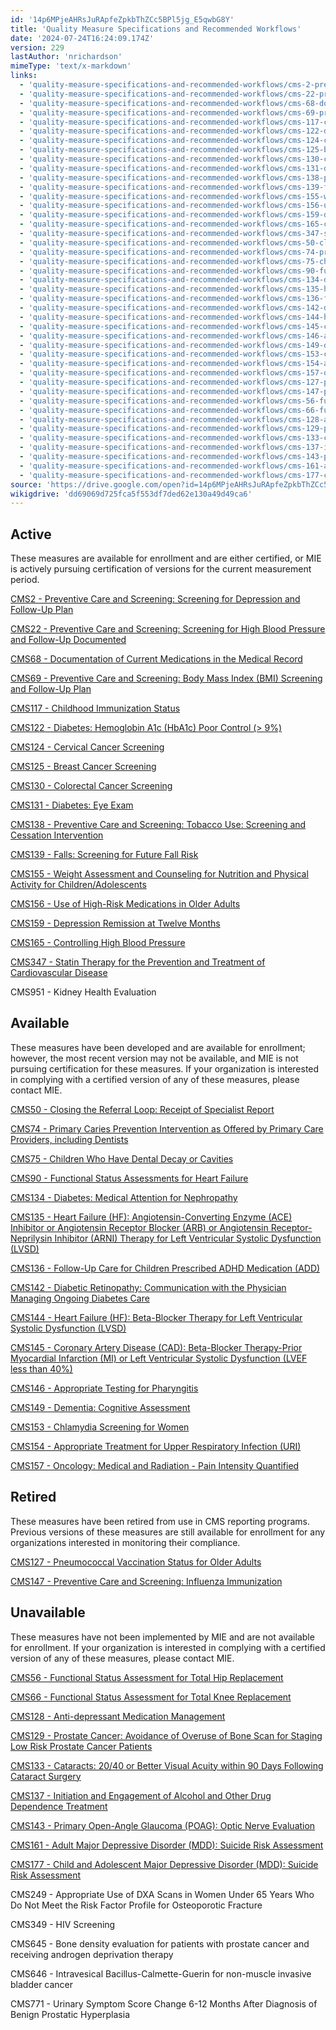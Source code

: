 ```yaml
---
id: '14p6MPjeAHRsJuRApfeZpkbThZCc5BPl5jg_E5qwbG8Y'
title: 'Quality Measure Specifications and Recommended Workflows'
date: '2024-07-24T16:24:09.174Z'
version: 229
lastAuthor: 'nrichardson'
mimeType: 'text/x-markdown'
links:
  - 'quality-measure-specifications-and-recommended-workflows/cms-2-preventive-care-and-screening-screening-for-depression-and-follow-up-plan-workflow.md'
  - 'quality-measure-specifications-and-recommended-workflows/cms-22-preventive-care-and-screening-screening-for-high-blood-pressure-and-follow-up-documented.md'
  - 'quality-measure-specifications-and-recommended-workflows/cms-68-documentation-of-current-medications-in-the-medical-record.md'
  - 'quality-measure-specifications-and-recommended-workflows/cms-69-preventive-care-and-screening-body-mass-index-bmi-screening-and-follow-up-plan.md'
  - 'quality-measure-specifications-and-recommended-workflows/cms-117-childhood-immunization-status.md'
  - 'quality-measure-specifications-and-recommended-workflows/cms-122-diabetes-hemoglobin-a1c-hba1c-poor-control-greater9.md'
  - 'quality-measure-specifications-and-recommended-workflows/cms-124-cervical-cancer-screening.md'
  - 'quality-measure-specifications-and-recommended-workflows/cms-125-breast-cancer-screening.md'
  - 'quality-measure-specifications-and-recommended-workflows/cms-130-colorectal-cancer-screening.md'
  - 'quality-measure-specifications-and-recommended-workflows/cms-131-diabetes-eye-exam.md'
  - 'quality-measure-specifications-and-recommended-workflows/cms-138-preventive-care-and-screening-tobacco-use-screening-and-cessation-intervention.md'
  - 'quality-measure-specifications-and-recommended-workflows/cms-139-falls-screening-for-future-fall-risk.md'
  - 'quality-measure-specifications-and-recommended-workflows/cms-155-weight-assessment-and-counseling-for-nutrition-and-physical-activity-for-children-and-adolescents.md'
  - 'quality-measure-specifications-and-recommended-workflows/cms-156-use-of-high-risk-medications-in-the-elderly.md'
  - 'quality-measure-specifications-and-recommended-workflows/cms-159-depression-remission-at-twelve-months.md'
  - 'quality-measure-specifications-and-recommended-workflows/cms-165-controlling-high-blood-pressure.md'
  - 'quality-measure-specifications-and-recommended-workflows/cms-347-statin-therapy-for-the-prevention-and-treatment-of-cardiovascular-disease.md'
  - 'quality-measure-specifications-and-recommended-workflows/cms-50-closing-the-referral-loop-receipt-of-specialist-report.md'
  - 'quality-measure-specifications-and-recommended-workflows/cms-74-primary-caries-prevention-intervention-as-offered-by-primary-care-providers-including-dentists.md'
  - 'quality-measure-specifications-and-recommended-workflows/cms-75-children-who-have-dental-decay-or-cavities.md'
  - 'quality-measure-specifications-and-recommended-workflows/cms-90-functional-status-assessments-for-congestive-heart-failure.md'
  - 'quality-measure-specifications-and-recommended-workflows/cms-134-diabetes-medical-attention-for-nephropathy.md'
  - 'quality-measure-specifications-and-recommended-workflows/cms-135-heart-failure-hf-angiotensin-converting-enzyme-ace-inhibitor-or-angiotensin-receptor-blocker-arb-therapy-for-left-ventricular-systolic-dysfunction-lvsd.md'
  - 'quality-measure-specifications-and-recommended-workflows/cms-136-follow-up-care-for-children-prescribed-adhd-medication-add.md'
  - 'quality-measure-specifications-and-recommended-workflows/cms-142-diabetic-retinopathy-communication-with-the-physician-managing-ongoing-diabetes-care.md'
  - 'quality-measure-specifications-and-recommended-workflows/cms-144-heart-failure-hf-beta-blocker-therapy-for-left-ventricular-systolic-dysfunction-lvsd.md'
  - 'quality-measure-specifications-and-recommended-workflows/cms-145-coronary-artery-disease-cad-beta-blocker-therapy-prior-myocardial-infarction-mi-or-left-ventricular-systolic-dysfunction-lvef-less40.md'
  - 'quality-measure-specifications-and-recommended-workflows/cms-146-appropriate-testing-for-children-with-pharyngitis.md'
  - 'quality-measure-specifications-and-recommended-workflows/cms-149-dementia-cognitive-assessment.md'
  - 'quality-measure-specifications-and-recommended-workflows/cms-153-chlamydia-screening-for-women.md'
  - 'quality-measure-specifications-and-recommended-workflows/cms-154-appropriate-treatment-for-children-with-upper-respiratory-infection-uri.md'
  - 'quality-measure-specifications-and-recommended-workflows/cms-157-oncology-medical-and-radiation-pain-intensity-quantified.md'
  - 'quality-measure-specifications-and-recommended-workflows/cms-127-pneumococcal-vaccination-status-for-older-adults.md'
  - 'quality-measure-specifications-and-recommended-workflows/cms-147-preventive-care-and-screening-influenza-immunization.md'
  - 'quality-measure-specifications-and-recommended-workflows/cms-56-functional-status-assessment-for-total-hip-replacement.md'
  - 'quality-measure-specifications-and-recommended-workflows/cms-66-functional-status-assessment-for-total-knee-replacement.md'
  - 'quality-measure-specifications-and-recommended-workflows/cms-128-anti-depressant-medication-management.md'
  - 'quality-measure-specifications-and-recommended-workflows/cms-129-prostate-cancer-avoidance-of-overuse-of-bone-scan-for-staging-low-risk-prostate-cancer-patients.md'
  - 'quality-measure-specifications-and-recommended-workflows/cms-133-cataracts-20-40-or-better-visual-acuity-within-90-days-following-cataract-surgery.md'
  - 'quality-measure-specifications-and-recommended-workflows/cms-137-initiation-and-engagement-of-alcohol-and-other-drug-dependence-treatment.md'
  - 'quality-measure-specifications-and-recommended-workflows/cms-143-primary-open-angle-glaucoma-poag-optic-nerve-evaluation.md'
  - 'quality-measure-specifications-and-recommended-workflows/cms-161-adult-major-depressive-disorder-mdd-suicide-risk-assessment.md'
  - 'quality-measure-specifications-and-recommended-workflows/cms-177-child-and-adolescent-major-depressive-disorder-mdd-suicide-risk-assessment.md'
source: 'https://drive.google.com/open?id=14p6MPjeAHRsJuRApfeZpkbThZCc5BPl5jg_E5qwbG8Y'
wikigdrive: 'dd69069d725fca5f553df7ded62e130a49d49ca6'
---
```

## Active

These measures are available for enrollment and are either certified, or MIE is actively pursuing certification of versions for the current measurement period.

[CMS2 - Preventive Care and Screening: Screening for Depression and Follow-Up Plan](quality-measure-specifications-and-recommended-workflows/cms-2-preventive-care-and-screening-screening-for-depression-and-follow-up-plan-workflow.md)

[CMS22 - Preventive Care and Screening: Screening for High Blood Pressure and Follow-Up Documented](quality-measure-specifications-and-recommended-workflows/cms-22-preventive-care-and-screening-screening-for-high-blood-pressure-and-follow-up-documented.md)

[CMS68 - Documentation of Current Medications in the Medical Record](quality-measure-specifications-and-recommended-workflows/cms-68-documentation-of-current-medications-in-the-medical-record.md)

[CMS69 - Preventive Care and Screening: Body Mass Index (BMI) Screening and Follow-Up Plan](quality-measure-specifications-and-recommended-workflows/cms-69-preventive-care-and-screening-body-mass-index-bmi-screening-and-follow-up-plan.md)

[CMS117 - Childhood Immunization Status](quality-measure-specifications-and-recommended-workflows/cms-117-childhood-immunization-status.md)

[CMS122 - Diabetes: Hemoglobin A1c (HbA1c) Poor Control (> 9%)](quality-measure-specifications-and-recommended-workflows/cms-122-diabetes-hemoglobin-a1c-hba1c-poor-control-greater9.md)

[CMS124 - Cervical Cancer Screening](quality-measure-specifications-and-recommended-workflows/cms-124-cervical-cancer-screening.md)

[CMS125 - Breast Cancer Screening](quality-measure-specifications-and-recommended-workflows/cms-125-breast-cancer-screening.md)

[CMS130 - Colorectal Cancer Screening](quality-measure-specifications-and-recommended-workflows/cms-130-colorectal-cancer-screening.md)

[CMS131 - Diabetes: Eye Exam](quality-measure-specifications-and-recommended-workflows/cms-131-diabetes-eye-exam.md)

[CMS138 - Preventive Care and Screening: Tobacco Use: Screening and Cessation Intervention](quality-measure-specifications-and-recommended-workflows/cms-138-preventive-care-and-screening-tobacco-use-screening-and-cessation-intervention.md)

[CMS139 - Falls: Screening for Future Fall Risk](quality-measure-specifications-and-recommended-workflows/cms-139-falls-screening-for-future-fall-risk.md)

[CMS155 - Weight Assessment and Counseling for Nutrition and Physical Activity for Children/Adolescents](quality-measure-specifications-and-recommended-workflows/cms-155-weight-assessment-and-counseling-for-nutrition-and-physical-activity-for-children-and-adolescents.md)

[CMS156 - Use of High-Risk Medications in Older Adults](quality-measure-specifications-and-recommended-workflows/cms-156-use-of-high-risk-medications-in-the-elderly.md)

[CMS159 - Depression Remission at Twelve Months](quality-measure-specifications-and-recommended-workflows/cms-159-depression-remission-at-twelve-months.md)

[CMS165 - Controlling High Blood Pressure](quality-measure-specifications-and-recommended-workflows/cms-165-controlling-high-blood-pressure.md)

[CMS347 - Statin Therapy for the Prevention and Treatment of Cardiovascular Disease](quality-measure-specifications-and-recommended-workflows/cms-347-statin-therapy-for-the-prevention-and-treatment-of-cardiovascular-disease.md)

CMS951 - Kidney Health Evaluation

## Available

These measures have been developed and are available for enrollment; however, the most recent version may not be available, and MIE is not pursuing certification for these measures.  If your organization is interested in complying with a certified version of any of these measures, please contact MIE.

[CMS50 - Closing the Referral Loop: Receipt of Specialist Report](quality-measure-specifications-and-recommended-workflows/cms-50-closing-the-referral-loop-receipt-of-specialist-report.md)

[CMS74 - Primary Caries Prevention Intervention as Offered by Primary Care Providers, including Dentists](quality-measure-specifications-and-recommended-workflows/cms-74-primary-caries-prevention-intervention-as-offered-by-primary-care-providers-including-dentists.md)

[CMS75 - Children Who Have Dental Decay or Cavities](quality-measure-specifications-and-recommended-workflows/cms-75-children-who-have-dental-decay-or-cavities.md)

[CMS90 - Functional Status Assessments for Heart Failure](quality-measure-specifications-and-recommended-workflows/cms-90-functional-status-assessments-for-congestive-heart-failure.md)

[CMS134 - Diabetes: Medical Attention for Nephropathy](quality-measure-specifications-and-recommended-workflows/cms-134-diabetes-medical-attention-for-nephropathy.md)

[CMS135 - Heart Failure (HF): Angiotensin-Converting Enzyme (ACE) Inhibitor or Angiotensin Receptor Blocker (ARB) or Angiotensin Receptor-Neprilysin Inhibitor (ARNI) Therapy for Left Ventricular Systolic Dysfunction (LVSD)](quality-measure-specifications-and-recommended-workflows/cms-135-heart-failure-hf-angiotensin-converting-enzyme-ace-inhibitor-or-angiotensin-receptor-blocker-arb-therapy-for-left-ventricular-systolic-dysfunction-lvsd.md)

[CMS136 - Follow-Up Care for Children Prescribed ADHD Medication (ADD)](quality-measure-specifications-and-recommended-workflows/cms-136-follow-up-care-for-children-prescribed-adhd-medication-add.md)

[CMS142 - Diabetic Retinopathy: Communication with the Physician Managing Ongoing Diabetes Care](quality-measure-specifications-and-recommended-workflows/cms-142-diabetic-retinopathy-communication-with-the-physician-managing-ongoing-diabetes-care.md)

[CMS144 - Heart Failure (HF): Beta-Blocker Therapy for Left Ventricular Systolic Dysfunction (LVSD)](quality-measure-specifications-and-recommended-workflows/cms-144-heart-failure-hf-beta-blocker-therapy-for-left-ventricular-systolic-dysfunction-lvsd.md)

[CMS145 - Coronary Artery Disease (CAD): Beta-Blocker Therapy-Prior Myocardial Infarction (MI) or Left Ventricular Systolic Dysfunction (LVEF less than 40%)](quality-measure-specifications-and-recommended-workflows/cms-145-coronary-artery-disease-cad-beta-blocker-therapy-prior-myocardial-infarction-mi-or-left-ventricular-systolic-dysfunction-lvef-less40.md)

[CMS146 - Appropriate Testing for Pharyngitis](quality-measure-specifications-and-recommended-workflows/cms-146-appropriate-testing-for-children-with-pharyngitis.md)

[CMS149 - Dementia: Cognitive Assessment](quality-measure-specifications-and-recommended-workflows/cms-149-dementia-cognitive-assessment.md)

[CMS153 - Chlamydia Screening for Women](quality-measure-specifications-and-recommended-workflows/cms-153-chlamydia-screening-for-women.md)

[CMS154 - Appropriate Treatment for Upper Respiratory Infection (URI)](quality-measure-specifications-and-recommended-workflows/cms-154-appropriate-treatment-for-children-with-upper-respiratory-infection-uri.md)

[CMS157 - Oncology: Medical and Radiation - Pain Intensity Quantified](quality-measure-specifications-and-recommended-workflows/cms-157-oncology-medical-and-radiation-pain-intensity-quantified.md)

## Retired

These measures have been retired from use in CMS reporting programs.  Previous versions of these measures are still available for enrollment for any organizations interested in monitoring their compliance.

[CMS127 - Pneumococcal Vaccination Status for Older Adults](quality-measure-specifications-and-recommended-workflows/cms-127-pneumococcal-vaccination-status-for-older-adults.md)

[CMS147 - Preventive Care and Screening: Influenza Immunization](quality-measure-specifications-and-recommended-workflows/cms-147-preventive-care-and-screening-influenza-immunization.md)

## Unavailable

These measures have not been implemented by MIE and are not available for enrollment.   If your organization is interested in complying with a certified version of any of these measures, please contact MIE.

[CMS56 - Functional Status Assessment for Total Hip Replacement](quality-measure-specifications-and-recommended-workflows/cms-56-functional-status-assessment-for-total-hip-replacement.md)

[CMS66 - Functional Status Assessment for Total Knee Replacement](quality-measure-specifications-and-recommended-workflows/cms-66-functional-status-assessment-for-total-knee-replacement.md)

[CMS128 - Anti-depressant Medication Management](quality-measure-specifications-and-recommended-workflows/cms-128-anti-depressant-medication-management.md)

[CMS129 - Prostate Cancer: Avoidance of Overuse of Bone Scan for Staging Low Risk Prostate Cancer Patients](quality-measure-specifications-and-recommended-workflows/cms-129-prostate-cancer-avoidance-of-overuse-of-bone-scan-for-staging-low-risk-prostate-cancer-patients.md)

[CMS133 - Cataracts: 20/40 or Better Visual Acuity within 90 Days Following Cataract Surgery](quality-measure-specifications-and-recommended-workflows/cms-133-cataracts-20-40-or-better-visual-acuity-within-90-days-following-cataract-surgery.md)

[CMS137 - Initiation and Engagement of Alcohol and Other Drug Dependence Treatment](quality-measure-specifications-and-recommended-workflows/cms-137-initiation-and-engagement-of-alcohol-and-other-drug-dependence-treatment.md)

[CMS143 - Primary Open-Angle Glaucoma (POAG): Optic Nerve Evaluation](quality-measure-specifications-and-recommended-workflows/cms-143-primary-open-angle-glaucoma-poag-optic-nerve-evaluation.md)

[CMS161 - Adult Major Depressive Disorder (MDD): Suicide Risk Assessment](quality-measure-specifications-and-recommended-workflows/cms-161-adult-major-depressive-disorder-mdd-suicide-risk-assessment.md)

[CMS177 - Child and Adolescent Major Depressive Disorder (MDD): Suicide Risk Assessment](quality-measure-specifications-and-recommended-workflows/cms-177-child-and-adolescent-major-depressive-disorder-mdd-suicide-risk-assessment.md)

CMS249 - Appropriate Use of DXA Scans in Women Under 65 Years Who Do Not Meet the Risk Factor Profile for Osteoporotic Fracture

CMS349 - HIV Screening

CMS645 - Bone density evaluation for patients with prostate cancer and receiving androgen deprivation therapy

CMS646 - Intravesical Bacillus-Calmette-Guerin for non-muscle invasive bladder cancer

CMS771 - Urinary Symptom Score Change 6-12 Months After Diagnosis of Benign Prostatic Hyperplasia

